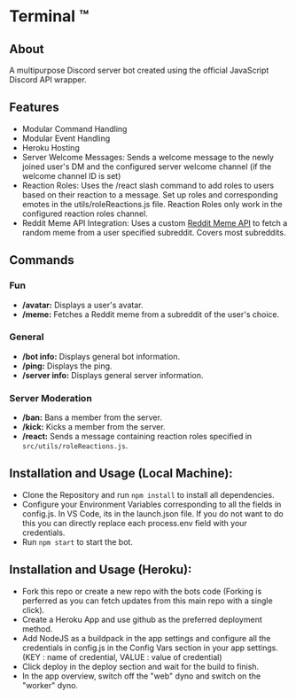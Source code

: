 # Terminal ™

## About
A multipurpose Discord server bot created using the official JavaScript Discord API wrapper.

## Features
* Modular Command Handling 
* Modular Event Handling
* Heroku Hosting
* Server Welcome Messages: Sends a welcome message to the newly joined user's DM and the configured server welcome channel (if the welcome channel ID is set) 
* Reaction Roles: Uses the /react slash command to add roles to users based on their reaction to a message. Set up roles and corresponding emotes in the utils/roleReactions.js file. Reaction Roles only work in the configured reaction roles channel.
* Reddit Meme API Integration: Uses a custom [Reddit Meme API](https://github.com/Rafi-99/Meme-API) to fetch a random meme from a user specified subreddit. Covers most subreddits.

## Commands

### Fun
* <b>/avatar:</b> Displays a user's avatar.
* <b>/meme:</b> Fetches a Reddit meme from a subreddit of the user's choice.

### General
* <b>/bot info:</b> Displays general bot information.
* <b>/ping:</b> Displays the ping.
* <b>/server info:</b> Displays general server information.

### Server Moderation
* <b>/ban:</b> Bans a member from the server.
* <b>/kick:</b> Kicks a member from the server.
* <b>/react:</b> Sends a message containing reaction roles specified in <code>src/utils/roleReactions.js</code>.

## Installation and Usage (Local Machine):
* Clone the Repository and run <code>npm install</code> to install all dependencies.
* Configure your Environment Variables corresponding to all the fields in config.js. In VS Code, its in the launch.json file. If you do not want to do this you can directly replace each process.env field with your credentials.
* Run <code>npm start</code> to start the bot.

## Installation and Usage (Heroku):
* Fork this repo or create a new repo with the bots code (Forking is perferred as you can fetch updates from this main repo with a single click).
* Create a Heroku App and use github as the preferred deployment method.
* Add NodeJS as a buildpack in the app settings and configure all the credentials in config.js in the Config Vars section in your app settings. (KEY : name of credential, VALUE : value of credential)
* Click deploy in the deploy section and wait for the build to finish.
* In the app overview, switch off the "web" dyno and switch on the "worker" dyno.